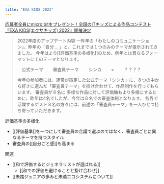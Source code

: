 ```yaml
---
title: "EXA KIDS 2022"
---
```


[応募者全員にmicro:bitをプレゼント！全国のITキッズによる作品コンテスト『EXA KIDS(エクサキッズ) 2022』開催決定](https://coeteco.jp/articles/12083)
> 2022年度のアップデート内容
>  一昨年の「わたしのコミュニケーション」、昨年の「自分＿ 」と、これまでは１つのみのテーマが提示されてきました。
>  今年はより[[評価基準の多様化]]のため、例年とは異なるフォーマットにてのテーマとなります。
>
>   　公式テーマ　      　審査員テーマ
>  　　シンカ　　 × 　　？？？？
>
>  今年の参加者には、運営が策定した公式テーマ「シンカ」に、８つの中から好きに選んだ「審査員テーマ」を掛け合わせて、作品制作を行ってもらいます。
>  審査員が８名に
>  多様な作品に対して評価軸もより多様にするために、昨年は4名でしたが、今年は８名での審査体制となります。
>  各界で活躍するゲスト８名の方々には、前述の「審査員テーマ」を一人ひとつ持ち寄っていただきます。

評価基準の多様化
- [[評価基準]]を一つにして審査員の合議で選ぶのではなく、審査員ごとに異なるテーマを持つスタイル
- 審査員の[[自分ごと感]]も高まる

関連
- [[和で評価するとジェネラリストが選ばれる]]
    - [[和での評価を避けることと掛け合わせ]]
- [[未踏ジュニアの歩みと未踏エコシステムについて]]
